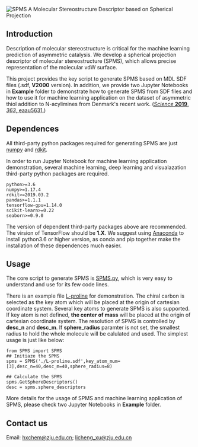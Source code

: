 ![SPMS](https://github.com/licheng-xu-echo/SPMS/blob/master/Fig/Graphical%20Abstract.jpg)
A Molecular Stereostructure Descriptor based on Spherical Projection

## Introduction
Description of molecular stereostructure is critical for the machine learning prediction of asymmetric catalysis. We develop a spherical projection descriptor of molecular stereostructure (SPMS), which allows precise representation of the molecular vdW surface. 

This project provides the key script to generate SPMS based on MDL SDF files (.sdf, **V2000** version). In addition, we provide two Jupyter Notebooks in **Example** folder to demonstrate how to generate SPMS from SDF files and how to use it for machine learning application on the dataset of asymmetric thiol addition to N-acylimines from Denmark's recent work. ([*Science* **2019**, *363*, eaau5631.](https://science.sciencemag.org/content/363/6424/eaau5631))

## Dependences

All third-party python packages required for generating SPMS are just [numpy](https://numpy.org/) and [rdkit](http://rdkit.org/).

In order to run Jupyter Notebook for machine learning application demonstration, several machine learning, deep learning and visualazation third-party python packages are required.

```
python>=3.6
numpy>=1.17.4
rdkit>=2019.03.2
pandas>=1.1.1
tensorflow-gpu=1.14.0
scikit-learn>=0.22
seaborn>=0.9.0
```
The version of dependent third-party packages above are recommended. The virsion of TensorFlow should be **1.X**. We suggest using [Anaconda](https://www.anaconda.com/) to install python3.6 or higher version, as conda and pip together make the installation of these dependences much easier.

## Usage
The core script to generate SPMS is [SPMS.py](https://github.com/licheng-xu-echo/SPMS/blob/master/SPMS.py), which is very easy to understand and use for its few code lines.

There is an example file [L-proline](https://github.com/licheng-xu-echo/SPMS/blob/master/Example/sdf_examples/L-proline.sdf) for demonstration. The chiral carbon is selected as the key atom which will be placed at the origin of cartesian coordinate system. Several key atoms to generate SPMS is also supported. If key atom is not defined, **the center of  mass** will be placed at the origin of cartesian coordinate system. The resolution of SPMS is controlled by **desc_n** and **desc_m**. If **sphere_radius** paramter is not set, the smallest radius to hold the whole molecule will be calulated and used. The simplest usage is just like below:
```
from SPMS import SPMS
## Initiaze the SPMS
spms = SPMS('./L-proline.sdf',key_atom_mum=[3],desc_n=40,desc_m=40,sphere_radius=8)

## Calculate the SPMS
spms.GetSphereDescriptors()
desc = spms.sphere_descriptors
```

More details for the usage of SPMS and machine learning application of SPMS, please check two Jupyter Notebooks in **Example** folder.

## Contact us
Email: hxchem@zju.edu.cn; licheng_xu@zju.edu.cn

